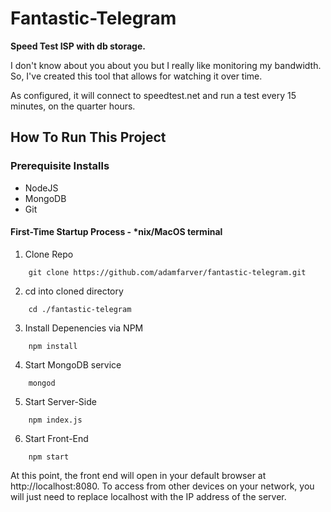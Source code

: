 # Fantastic-Telegram

**Speed Test ISP with db storage.**

I don't know about you about you but I really like monitoring my bandwidth. So, I've created this tool that allows for watching it over time.

As configured, it will connect to speedtest.net and run a test every 15 minutes, on the quarter hours.

## How To Run This Project

### Prerequisite Installs

-   NodeJS
-   MongoDB
-   Git

#### First-Time Startup Process - \*nix/MacOS terminal

1. Clone Repo

```SHELL
	git clone https://github.com/adamfarver/fantastic-telegram.git
```

2. cd into cloned directory

```SHELL
	cd ./fantastic-telegram
```

3. Install Depenencies via NPM

```SHELL
	npm install
```

4. Start MongoDB service

```SHELL
	mongod
```

5. Start Server-Side

```SHELL
	npm index.js
```

6. Start Front-End

```SHELL
	npm start
```

At this point, the front end will open in your default browser at http://localhost:8080. To access from other devices on your network, you will just need to replace localhost with the IP address of the server.
